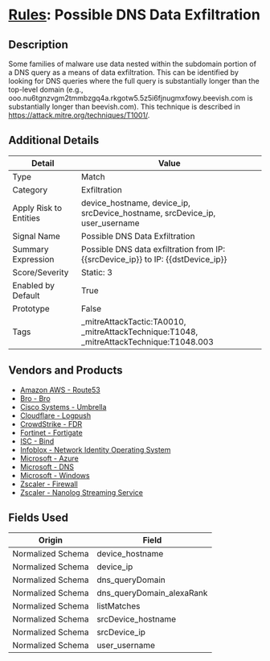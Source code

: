 # [Rules](README.md): Possible DNS Data Exfiltration

## Description
Some families of malware use data nested within the subdomain portion of a DNS query as a means of data exfiltration. This can be identified by looking for DNS queries where the full query is substantially longer than the top-level domain (e.g., ooo.nu6tgnzvgm2tmmbzgq4a.rkgotw5.5z5i6fjnugmxfowy.beevish.com is substantially longer than beevish.com). This technique is described in https://attack.mitre.org/techniques/T1001/.

## Additional Details
|Detail|Value|
|----|----|
|Type|Match|
|Category|Exfiltration|
|Apply Risk to Entities|device_hostname, device_ip, srcDevice_hostname, srcDevice_ip, user_username|
|Signal Name|Possible DNS Data Exfiltration|
|Summary Expression|Possible DNS data exfiltration from IP: {{srcDevice_ip}} to IP: {{dstDevice_ip}}|
|Score/Severity|Static: 3|
|Enabled by Default|True|
|Prototype|False|
|Tags|_mitreAttackTactic:TA0010, _mitreAttackTechnique:T1048, _mitreAttackTechnique:T1048.003|
## Vendors and Products
- [Amazon AWS - Route53](../products/e2393771-bda2-414a-8661-0a57069287ad.md)
- [Bro - Bro](../products/37C866BF-72E1-470A-9072-EDB908F56951.md)
- [Cisco Systems - Umbrella](../products/5ba50e74-3c05-4ea8-aeaf-5efde588c60f.md)
- [Cloudflare - Logpush](../products/c2503fcc-ef30-4e40-bb32-0bf47151b140.md)
- [CrowdStrike - FDR](../products/569a3a44-c29f-492e-bcf4-5dc04e2ab0f3.md)
- [Fortinet - Fortigate](../products/c57e2c85-4fc1-4fb7-8fa1-dbc5235231ad.md)
- [ISC - Bind](../products/1768a42a-37e6-4a2b-aa42-314583f63e1b.md)
- [Infoblox - Network Identity Operating System](../products/43808f4c-15e9-480c-ab1a-38bdef3b6798.md)
- [Microsoft - Azure](../products/a1225af5-e778-4068-a9a2-47da93d1ff24.md)
- [Microsoft - DNS](../products/e362ae18-9af1-496d-9ace-efa05a8381c6.md)
- [Microsoft - Windows](../products/1ff7546c-cb36-4a24-87f7-89d2cecc5761.md)
- [Zscaler - Firewall](../products/9e0641a7-22ce-4ac8-8113-ee48b368ac3d.md)
- [Zscaler - Nanolog Streaming Service](../products/6299d728-14f7-455e-85c5-ea8ec65a654a.md)


## Fields Used

|Origin|Field|
|----|----|
|Normalized Schema|device_hostname|
|Normalized Schema|device_ip|
|Normalized Schema|dns_queryDomain|
|Normalized Schema|dns_queryDomain_alexaRank|
|Normalized Schema|listMatches|
|Normalized Schema|srcDevice_hostname|
|Normalized Schema|srcDevice_ip|
|Normalized Schema|user_username|


